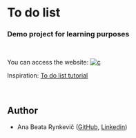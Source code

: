 # To do list
### Demo project for learning purposes

<br>

You can access the website: [![c](https://img.shields.io/badge/HERE-9C27B0)](https://beatarynkevic.github.io/to-do-list/)

Inspiration: [To do list tutorial](https://www.youtube.com/watch?v=Ttf3CEsEwMQ&feature=youtu.be)

<br>

## Author

* Ana Beata Rynkevič ([GitHub](https://github.com/beatarynkevic), [Linkedin](https://www.linkedin.com/in/ana-beata-rynkevi%C4%8D-994b47138/))